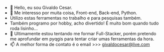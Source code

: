 - 👋 Hello, eu sou Givaldo Cesar.
- 👀 Me interesso por muita coisa, Front-end, Back-end, Python.
- Utilizo estas ferramentas no trabalho e para pesquisas também.
- Também programo por hobby, acho divertido! É muito bom quando tudo roda lisinho...
- 🌱 Ultimamente estou tentando me formar Full-Stacker, porém pretendo me aprofundar em pyqgis para tentar criar umas ferramentas da hora.
- 📫 A melhor forma de contato é o email >>> givaldocesar@live.com
